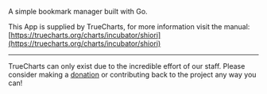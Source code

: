 A simple bookmark manager built with Go.

This App is supplied by TrueCharts, for more information visit the manual: [https://truecharts.org/charts/incubator/shiori](https://truecharts.org/charts/incubator/shiori)

---

TrueCharts can only exist due to the incredible effort of our staff.
Please consider making a [donation](https://truecharts.org/sponsor) or contributing back to the project any way you can!
